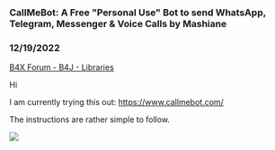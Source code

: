 ### CallMeBot: A Free "Personal Use" Bot to send WhatsApp, Telegram, Messenger & Voice Calls by Mashiane
### 12/19/2022
[B4X Forum - B4J - Libraries](https://www.b4x.com/android/forum/threads/144892/)

Hi  
  
I am currently trying this out: <https://www.callmebot.com/>  
  
The instructions are rather simple to follow.  
  
![](https://www.b4x.com/android/forum/attachments/137088)